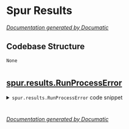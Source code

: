 # Spur Results

[_Documentation generated by Documatic_](https://www.documatic.com)

<!---Documatic-section-Codebase Structure-start--->
## Codebase Structure

<!---Documatic-block-system_architecture-start--->
```mermaid
None
```
<!---Documatic-block-system_architecture-end--->

# #
<!---Documatic-section-Codebase Structure-end--->

<!---Documatic-section-spur.results.RunProcessError-start--->
## [spur.results.RunProcessError](7-spur_results.md#spur.results.RunProcessError)

<!---Documatic-section-RunProcessError-start--->
<!---Documatic-block-spur.results.RunProcessError-start--->
<details>
	<summary><code>spur.results.RunProcessError</code> code snippet</summary>

```python
class RunProcessError(RuntimeError):

    def __init__(self, return_code, output, stderr_output):
        message = 'return code: {0}\noutput:{1}\nstderr output:{2}'.format(return_code, _render_output(output), _render_output(stderr_output))
        super(type(self), self).__init__(message)
        self.return_code = return_code
        self.output = output
        self.stderr_output = stderr_output
```
</details>
<!---Documatic-block-spur.results.RunProcessError-end--->
<!---Documatic-section-RunProcessError-end--->

# #
<!---Documatic-section-spur.results.RunProcessError-end--->

[_Documentation generated by Documatic_](https://www.documatic.com)